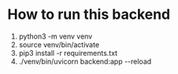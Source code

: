 # How to run this backend

1. python3 -m venv venv
2. source venv/bin/activate
3. pip3 install -r requirements.txt
4. ./venv/bin/uvicorn backend:app --reload
